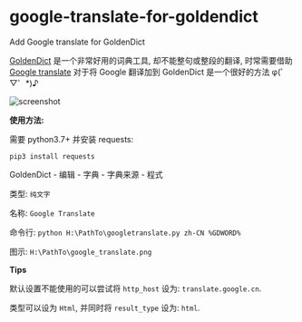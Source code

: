 # google-translate-for-goldendict
Add Google translate for GoldenDict

[GoldenDict][1] 是一个非常好用的词典工具, 却不能整句或整段的翻译, 时常需要借助 [Google translate][2] 对于将 Google 翻译加到 GoldenDict 是一个很好的方法 φ(゜▽゜*)♪

![screenshot](https://raw.githubusercontent.com/xinebf/google-translate-for-goldendict/master/screenshot.png)

**使用方法:**

需要 python3.7+ 并安装 requests:

`pip3 install requests`

GoldenDict - 编辑 - 字典 - 字典来源 - 程式

类型: `纯文字`

名称: `Google Translate`

命令行: `python H:\PathTo\googletranslate.py zh-CN %GDWORD%`

图示: `H:\PathTo\google_translate.png`

**Tips**

默认设置不能使用的可以尝试将 `http_host` 设为: `translate.google.cn`.

类型可以设为 `Html`, 并同时将 `result_type` 设为: `html`.

[1]: https://github.com/goldendict/goldendict
[2]: https://translate.google.com/
